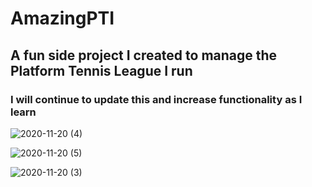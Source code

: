 # AmazingPTI

## A fun side project I created to manage the Platform Tennis League I run

### I will continue to update this and increase functionality as I learn




![2020-11-20 (4)](https://user-images.githubusercontent.com/43276499/99854046-17b54380-2b52-11eb-97f9-3faa48e3ada5.png)


![2020-11-20 (5)](https://user-images.githubusercontent.com/43276499/99854352-a924b580-2b52-11eb-9dee-29802c88f5ea.png)


![2020-11-20 (3)](https://user-images.githubusercontent.com/43276499/99854081-27cd2300-2b52-11eb-94ee-e3cb98718916.png)